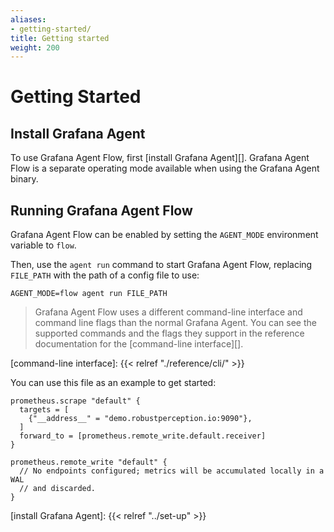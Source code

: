 ```yaml
---
aliases:
- getting-started/
title: Getting started
weight: 200
---
```


# Getting Started

## Install Grafana Agent

To use Grafana Agent Flow, first [install Grafana Agent][]. Grafana Agent Flow
is a separate operating mode available when using the Grafana Agent binary.

## Running Grafana Agent Flow

Grafana Agent Flow can be enabled by setting the `AGENT_MODE` environment
variable to `flow`.

Then, use the `agent run` command to start Grafana Agent Flow, replacing
`FILE_PATH` with the path of a config file to use:

```
AGENT_MODE=flow agent run FILE_PATH
```

> Grafana Agent Flow uses a different command-line interface and command line
> flags than the normal Grafana Agent. You can see the supported commands and
> the flags they support in the reference documentation for the [command-line
> interface][].

[command-line interface]: {{< relref "./reference/cli/" >}}

You can use this file as an example to get started:

```river
prometheus.scrape "default" {
  targets = [
    {"__address__" = "demo.robustperception.io:9090"},
  ]
  forward_to = [prometheus.remote_write.default.receiver]
}

prometheus.remote_write "default" {
  // No endpoints configured; metrics will be accumulated locally in a WAL
  // and discarded.
}
```

[install Grafana Agent]: {{< relref "../set-up" >}}
